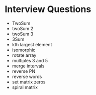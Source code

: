 # Interview Questions

* TwoSum
* twoSum 2
* twoSum 3
* 3Sum
* kth largest element
* isomorphic
* rotate array
* multiples 3 and 5
* merge intervals
* reverse PN
* reverse words
* set matrix zeros
* spiral matrix